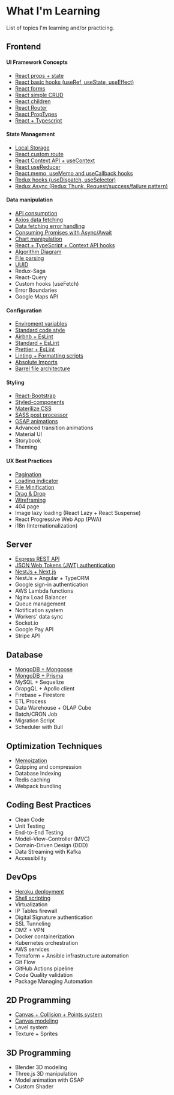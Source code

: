 # What I'm Learning

List of topics I'm learning and/or practicing.

## Frontend

#### UI Framework Concepts
- [React props + state](https://github.com/JoakimTeixeira/tweet-component)
- [React basic hooks (useRef, useState, useEffect)](https://github.com/JoakimTeixeira/contact-app)
- [React forms](https://github.com/JoakimTeixeira/contact-app)
- [React simple CRUD](https://github.com/JoakimTeixeira/contact-app)
- [React children](https://github.com/JoakimTeixeira/expense-tracker)
- [React Router](https://github.com/JoakimTeixeira/routes-page)
- [React PropTypes](https://github.com/JoakimTeixeira/coin-tracker)
- [React + Typescript](https://github.com/JoakimTeixeira/slash-delivery)

#### State Management
- [Local Storage](https://github.com/JoakimTeixeira/coin-tracker)
- [React custom route](https://github.com/JoakimTeixeira/user-authentication-client)
- [React Context API + useContext](https://github.com/JoakimTeixeira/expense-tracker)
- [React useReducer](https://github.com/JoakimTeixeira/banking-component)
- [React.memo, useMemo and useCallback hooks](https://github.com/JoakimTeixeira/progress-bar)
- [Redux hooks (useDispatch, useSelector)](https://github.com/JoakimTeixeira/banking-component-redux)
- [Redux Async (Redux Thunk, Request/success/failure pattern)](https://github.com/JoakimTeixeira/robot-friends)

#### Data manipulation
- [API consumption](https://github.com/JoakimTeixeira/coin-tracker)
- [Axios data fetching](https://github.com/JoakimTeixeira/image-search)
- [Data fetching error handling](https://github.com/JoakimTeixeira/image-search)
- [Consuming Promises with Async/Await](https://github.com/JoakimTeixeira/user-authentication-api)
- [Chart manipulation](https://github.com/JoakimTeixeira/coin-tracker)
- [React + TypeScript + Context API hooks](https://github.com/JoakimTeixeira/progress-bar)
- [Algorithm Diagram](https://github.com/JoakimTeixeira/working-hours)
- [File parsing](https://github.com/JoakimTeixeira/file-reader)
- [UUID](https://github.com/JoakimTeixeira?tab=repositories&q=uuid)
- Redux-Saga
- React-Query
- Custom hooks (useFetch)
- Error Boundaries
- Google Maps API

#### Configuration
- [Enviroment variables](https://github.com/JoakimTeixeira?tab=repositories&q=environment-variables)
- [Standard code style](https://github.com/JoakimTeixeira?tab=repositories&q=standardjs)
- [Airbnb + EsLint](https://github.com/JoakimTeixeira?tab=repositories&q=airbnb-eslint)
- [Standard + EsLint](https://github.com/JoakimTeixeira?tab=repositories&q=standard-eslint)
- [Prettier + EsLint](https://github.com/JoakimTeixeira?tab=repositories&q=prettier-eslint)
- [Linting + Formatting scripts](https://github.com/JoakimTeixeira/progress-bar)
- [Absolute Imports](https://github.com/JoakimTeixeira?tab=repositories&q=absolute-imports)
- [Barrel file architecture](https://github.com/JoakimTeixeira?tab=repositories&q=barrel-files)

#### Styling
- [React-Bootstrap](https://github.com/JoakimTeixeira/coin-tracker)
- [Styled-components](https://github.com/JoakimTeixeira/slash-delivery)
- [Materilize CSS](https://github.com/JoakimTeixeira/working-hours)
- [SASS post processor](https://github.com/JoakimTeixeira?tab=repositories&q=sass)
- [GSAP animations](https://github.com/JoakimTeixeira?tab=repositories&q=gsap)
- Advanced transition animations
- Material UI
- Storybook
- Theming

#### UX Best Practices
- [Pagination](https://github.com/JoakimTeixeira/image-search)
- [Loading indicator](https://github.com/JoakimTeixeira/image-search)
- [File Minification](https://github.com/JoakimTeixeira/nature-touch)
- [Drag & Drop](https://github.com/JoakimTeixeira/book-list)
- [Wireframing](https://github.com/JoakimTeixeira/help-teacher)
- 404 page
- Image lazy loading (React Lazy + React Suspense)
- React Progressive Web App (PWA)
- i18n (Internationalization)


## Server
- [Express REST API](https://github.com/JoakimTeixeira/user-authentication-api)
- [JSON Web Tokens (JWT) authentication](https://github.com/JoakimTeixeira/user-authentication-api)
- [NestJs + Next.js](https://github.com/JoakimTeixeira/best-book-sellers)
- NestJs + Angular + TypeORM
- Google sign-in authentication
- AWS Lambda functions
- Nginx Load Balancer
- Queue management
- Notification system
- Workers' data sync
- Socket.io
- Google Pay API
- Stripe API


## Database
- [MongoDB + Mongoose](https://github.com/JoakimTeixeira/user-authentication-api)
- [MongoDB + Prisma](https://github.com/JoakimTeixeira/best-book-sellers/tree/main/backend)
- MySQL + Sequelize
- GrapgQL + Apollo client
- Firebase + Firestore
- ETL Process
- Data Warehouse + OLAP Cube
- Batch/CRON Job
- Migration Script
- Scheduler with Bull


## Optimization Techniques
- [Memoization](https://github.com/JoakimTeixeira/memoization-script)
- Gzipping and compression
- Database Indexing
- Redis caching
- Webpack bundling


## Coding Best Practices
- Clean Code
- Unit Testing
- End-to-End Testing
- Model–View–Controller (MVC)
- Domain-Driven Design (DDD)
- Data Streaming with Kafka
- Accessibility


## DevOps
- [Heroku deployment](https://github.com/JoakimTeixeira/image-search)
- [Shell scripting](https://github.com/JoakimTeixeira/search-script)
- Virtualization
- IP Tables firewall
- Digital Signature authentication
- SSL Tunneling
- DMZ + VPN
- Docker containerization
- Kubernetes orchestration
- AWS services
- Terraform + Ansible infrastructure automation
- Git Flow
- GitHub Actions pipeline
- Code Quality validation
- Package Managing Automation


## 2D Programming
- [Canvas + Collision + Points system](https://github.com/JoakimTeixeira/snake-game)
- [Canvas modeling](https://github.com/JoakimTeixeira/pure-css-images)
- Level system
- Texture + Sprites


## 3D Programming
- Blender 3D modeling
- Three.js 3D manipulation
- Model animation with GSAP
- Custom Shader

